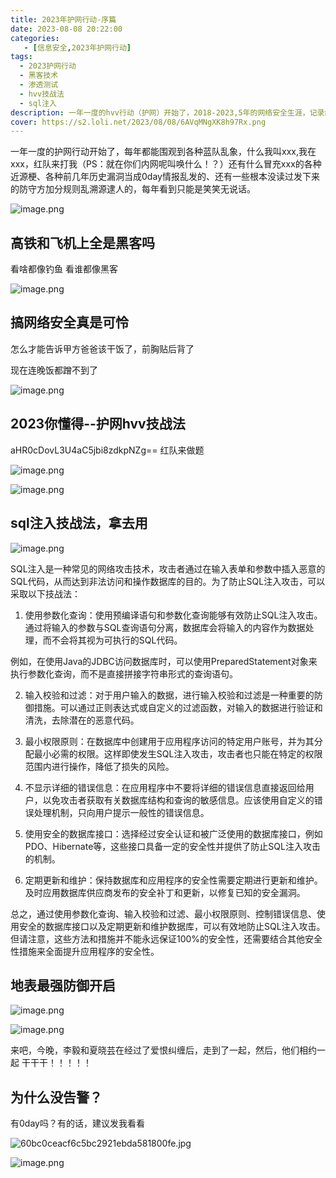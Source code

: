 ```yaml
---
title: 2023年护网行动-序篇
date: 2023-08-08 20:22:00
categories:
   - [信息安全,2023年护网行动]
tags:
  - 2023护网行动
  - 黑客技术
  - 渗透测试
  - hvv技战法
  - sql注入
description: 一年一度的hvv行动（护网）开始了，2018-2023,5年的网络安全生涯，记录红蓝对抗前夕
cover: https://s2.loli.net/2023/08/08/6AVqMNgXK8h97Rx.png
---
```


一年一度的护网行动开始了，每年都能围观到各种蓝队乱象，什么我叫xxx,我在xxx，红队来打我（PS：就在你们内网呢叫唤什么！？）还有什么冒充xxx的各种近源梗、各种前几年历史漏洞当成0day情报乱发的、还有一些根本没读过发下来的防守方加分规则乱溯源逮人的，每年看到只能是笑笑无说话。

![image.png](https://s2.loli.net/2023/08/08/YLEjro3XBIT7ANF.png)

## 高铁和飞机上全是黑客吗

看啥都像钓鱼 看谁都像黑客

![image.png](https://s2.loli.net/2023/08/08/zSMtosp24FOD1YH.png)

## 搞网络安全真是可怜

怎么才能告诉甲方爸爸该干饭了，前胸贴后背了

现在连晚饭都蹭不到了

![image.png](https://s2.loli.net/2023/08/08/i2IPfTYhFebz7wq.png)

## 2023你懂得--护网hvv技战法

aHR0cDovL3U4aC5jbi8zdkpNZg== 红队来做题

![image.png](https://s2.loli.net/2023/08/08/3gu79Eo2DnBajmT.png)

![image.png](https://s2.loli.net/2023/08/08/zKQtEIF3sV6cw2q.png)

## sql注入技战法，拿去用

![image.png](https://s2.loli.net/2023/08/08/uVmMyk3CaAcZ8dD.png)

SQL注入是一种常见的网络攻击技术，攻击者通过在输入表单和参数中插入恶意的SQL代码，从而达到非法访问和操作数据库的目的。为了防止SQL注入攻击，可以采取以下技战法：

1. 使用参数化查询：使用预编译语句和参数化查询能够有效防止SQL注入攻击。通过将输入的参数与SQL查询语句分离，数据库会将输入的内容作为数据处理，而不会将其视为可执行的SQL代码。

例如，在使用Java的JDBC访问数据库时，可以使用PreparedStatement对象来执行参数化查询，而不是直接拼接字符串形式的查询语句。

2. 输入校验和过滤：对于用户输入的数据，进行输入校验和过滤是一种重要的防御措施。可以通过正则表达式或自定义的过滤函数，对输入的数据进行验证和清洗，去除潜在的恶意代码。

3. 最小权限原则：在数据库中创建用于应用程序访问的特定用户账号，并为其分配最小必需的权限。这样即使发生SQL注入攻击，攻击者也只能在特定的权限范围内进行操作，降低了损失的风险。

4. 不显示详细的错误信息：在应用程序中不要将详细的错误信息直接返回给用户，以免攻击者获取有关数据库结构和查询的敏感信息。应该使用自定义的错误处理机制，只向用户提示一般性的错误信息。

5. 使用安全的数据库接口：选择经过安全认证和被广泛使用的数据库接口，例如PDO、Hibernate等，这些接口具备一定的安全性并提供了防止SQL注入攻击的机制。

6. 定期更新和维护：保持数据库和应用程序的安全性需要定期进行更新和维护。及时应用数据库供应商发布的安全补丁和更新，以修复已知的安全漏洞。

总之，通过使用参数化查询、输入校验和过滤、最小权限原则、控制错误信息、使用安全的数据库接口以及定期更新和维护数据库，可以有效地防止SQL注入攻击。但请注意，这些方法和措施并不能永远保证100%的安全性，还需要结合其他安全性措施来全面提升应用程序的安全性。

## 地表最强防御开启

![image.png](https://s2.loli.net/2023/08/08/ZWq7pSUJCabEwNB.png)

![image.png](https://s2.loli.net/2023/08/08/CyfRK96UOcDm5ZX.png)

来吧，今晚，李毅和夏晓芸在经过了爱恨纠缠后，走到了一起，然后，他们相约一起 干干干！！！！！

## 为什么没告警？

有0day吗？有的话，建议发我看看

![60bc0ceacf6c5bc2921ebda581800fe.jpg](https://s2.loli.net/2023/08/08/8eTZQaOdSwsCyEk.jpg)

![image.png](https://s2.loli.net/2023/08/08/fjFPxGOkSwQlDbh.png)
